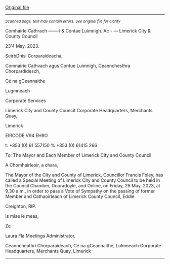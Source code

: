 [Original file](https://www.limerick.ie/sites/default/files/media/documents/2023-05/Agenda-Special-Meeting-of-Limerick-City-and-County-Council-26th-May-2023.pdf)

---
*<small>Scanned page, text may contain errors. See original file for clarity</small>*  

Comhairle Cathrach
——-l & Contae Luimnigh.
Ac -
— Limerick City
& County Council

23'4 May, 2023.

SeirbDhisi Corparaideacha,

Comnairie Cathvach agus Contue Luimnigh,
Ceannchesthra Chorpardidesch,

Cé na gCeannaithe

Lugmneach

Corporate Services

Limerick City and County Councit
Corporate Headquarters,
Merchants Quay,

Limerick

EIRCODE V94 EH9O

t: +353 (0) 61 557150
% +353 (0) 61415 266

To: The Mayor and Each Member of Limerick City and County Council

A Chomhairleoir, a chara,

The Mayor of the City and County of Limerick, Councillor Francis Foley, has called a Special
Meeting of Limerick City and County Council to be held in the Council Chamber, Dooradoyle,
and Online, on Friday, 26 May, 2023, at 9.30 a.m., in order to pass a Vote of Sympathy on
the passing of former Member and Cathaoirleach of Limerick County Council, Eddie

Creighton, RIP.

Is mise le meas,

Ze

Laura Fla
Meetings Administrator.

Ceanncheathri Chorparaideach, Cé na gCeannaithe, Lulmneach
Corporate Headquarters, Merchants Quay, Limerick


---
